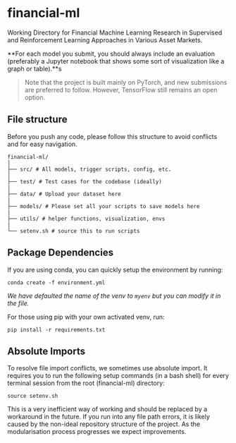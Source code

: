 # financial-ml

Working Directory for Financial Machine Learning Research in Supervised and Reinforcement Learning Approaches in Various Asset Markets.

**For each model you submit, you should always include an evaluation (preferably a Jupyter notebook that shows some sort of visualization like a graph or table).**s

> Note that the project is built mainly on PyTorch, and new submissions are preferred to follow. However, TensorFlow still remains an open option.

## File structure

Before you push any code, please follow this structure to avoid conflicts and for easy navigation.

```plaintext
financial-ml/
│
├── src/ # All models, trigger scripts, config, etc.
│
├── test/ # Test cases for the codebase (ideally)
|
├── data/ # Upload your dataset here
|
├── models/ # Please set all your scripts to save models here
|
├── utils/ # helper functions, visualization, envs
|
└── setenv.sh # source this to run scripts
```

## Package Dependencies

If you are using conda, you can quickly setup the environment by running:

```
conda create -f environment.yml
```

_We have defaulted the name of the venv to `myenv` but you can modify it in the file._

For those using pip with your own activated venv, run:

```
pip install -r requirements.txt
```

## Absolute Imports

To resolve file import conflicts, we sometimes use absolute import. It requires you to run the following setup commands (in a bash shell) for every terminal session from the root (financial-ml) directory:

```
source setenv.sh
```

This is a very inefficient way of working and should be replaced by a workaround in the future. If you run into any file path errors, it is likely caused by the non-ideal repository structure of the project. As the modularisation process progresses we expect improvements.
